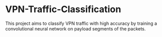 # VPN-Traffic-Classification
This project aims to classify VPN traffic with high accuracy by training a convolutional neural network on payload segments of the packets.
